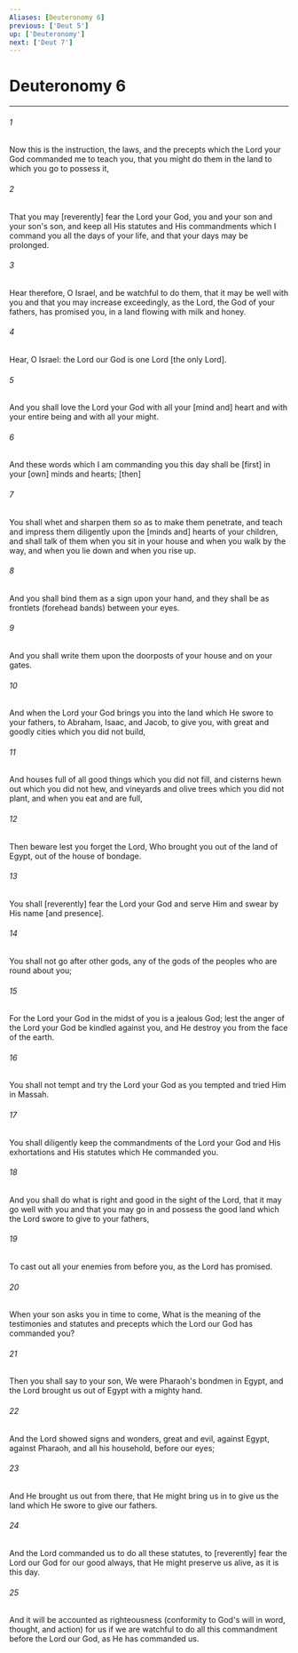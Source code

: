 ```yaml
---
Aliases: [Deuteronomy 6]
previous: ['Deut 5']
up: ['Deuteronomy']
next: ['Deut 7']
---
```

# Deuteronomy 6

***

###### 1 

Now this is the instruction, the laws, and the precepts which the Lord your God commanded me to teach you, that you might do them in the land to which you go to possess it, 

###### 2 

That you may [reverently] fear the Lord your God, you and your son and your son's son, and keep all His statutes and His commandments which I command you all the days of your life, and that your days may be prolonged. 

###### 3 

Hear therefore, O Israel, and be watchful to do them, that it may be well with you and that you may increase exceedingly, as the Lord, the God of your fathers, has promised you, in a land flowing with milk and honey. 

###### 4 

Hear, O Israel: the Lord our God is one Lord [the only Lord]. 

###### 5 

And you shall love the Lord your God with all your [mind and] heart and with your entire being and with all your might. 

###### 6 

And these words which I am commanding you this day shall be [first] in your [own] minds and hearts; [then] 

###### 7 

You shall whet and sharpen them so as to make them penetrate, and teach and impress them diligently upon the [minds and] hearts of your children, and shall talk of them when you sit in your house and when you walk by the way, and when you lie down and when you rise up. 

###### 8 

And you shall bind them as a sign upon your hand, and they shall be as frontlets (forehead bands) between your eyes. 

###### 9 

And you shall write them upon the doorposts of your house and on your gates. 

###### 10 

And when the Lord your God brings you into the land which He swore to your fathers, to Abraham, Isaac, and Jacob, to give you, with great and goodly cities which you did not build, 

###### 11 

And houses full of all good things which you did not fill, and cisterns hewn out which you did not hew, and vineyards and olive trees which you did not plant, and when you eat and are full, 

###### 12 

Then beware lest you forget the Lord, Who brought you out of the land of Egypt, out of the house of bondage. 

###### 13 

You shall [reverently] fear the Lord your God and serve Him and swear by His name [and presence]. 

###### 14 

You shall not go after other gods, any of the gods of the peoples who are round about you; 

###### 15 

For the Lord your God in the midst of you is a jealous God; lest the anger of the Lord your God be kindled against you, and He destroy you from the face of the earth. 

###### 16 

You shall not tempt and try the Lord your God as you tempted and tried Him in Massah. 

###### 17 

You shall diligently keep the commandments of the Lord your God and His exhortations and His statutes which He commanded you. 

###### 18 

And you shall do what is right and good in the sight of the Lord, that it may go well with you and that you may go in and possess the good land which the Lord swore to give to your fathers, 

###### 19 

To cast out all your enemies from before you, as the Lord has promised. 

###### 20 

When your son asks you in time to come, What is the meaning of the testimonies and statutes and precepts which the Lord our God has commanded you? 

###### 21 

Then you shall say to your son, We were Pharaoh's bondmen in Egypt, and the Lord brought us out of Egypt with a mighty hand. 

###### 22 

And the Lord showed signs and wonders, great and evil, against Egypt, against Pharaoh, and all his household, before our eyes; 

###### 23 

And He brought us out from there, that He might bring us in to give us the land which He swore to give our fathers. 

###### 24 

And the Lord commanded us to do all these statutes, to [reverently] fear the Lord our God for our good always, that He might preserve us alive, as it is this day. 

###### 25 

And it will be accounted as righteousness (conformity to God's will in word, thought, and action) for us if we are watchful to do all this commandment before the Lord our God, as He has commanded us.
